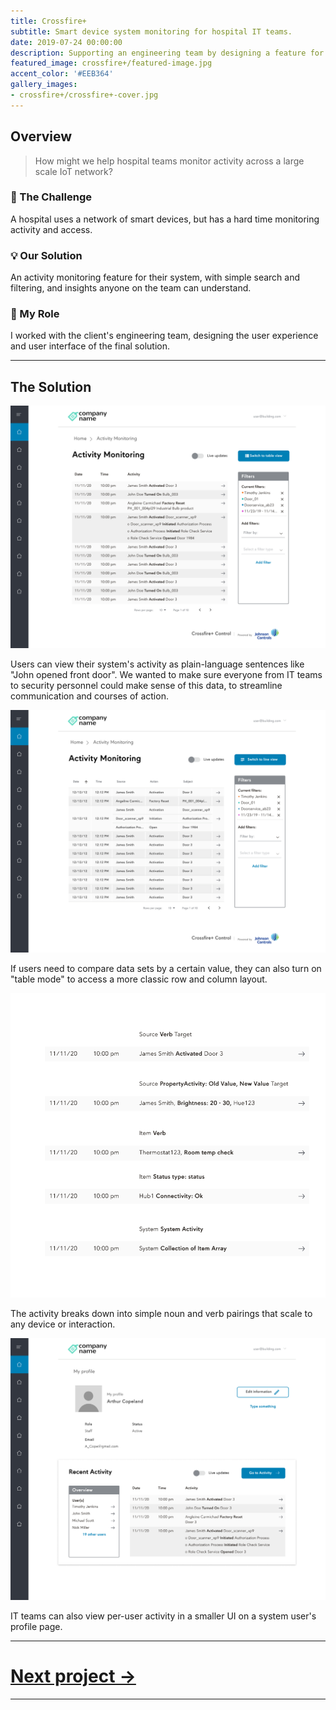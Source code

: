 ```yaml
---
title: Crossfire+
subtitle: Smart device system monitoring for hospital IT teams.
date: 2019-07-24 00:00:00
description: Supporting an engineering team by designing a feature for activity monitoring to help staff at a hospital monitor their Internet of Things network.
featured_image: crossfire+/featured-image.jpg
accent_color: '#EEB364'
gallery_images:
- crossfire+/crossfire+-cover.jpg
---
```


## Overview

> How might we help hospital teams monitor activity across a large scale IoT network?

### 💬 The Challenge
A hospital uses a network of smart devices, but has a hard time monitoring activity and access.

### 💡 Our Solution
An activity monitoring feature for their system, with simple search and filtering, and insights anyone on the team can understand.

### 👋 My Role
I worked with the client's engineering team, designing the user experience and user interface of the final solution.

---

## The Solution

![1](/images/projects/crossfire+/main2.png)

Users can view their system's activity as plain-language sentences like "John opened front door". We wanted to make sure everyone from IT teams to security personnel could make sense of this data, to streamline communication and courses of action.

![1](/images/projects/crossfire+/main1.png)

If users need to compare data sets by a certain value, they can also turn on "table mode" to access a more classic row and column layout.

![1](/images/projects/crossfire+/explained.png)

The activity breaks down into simple noun and verb pairings that scale to any device or interaction.

![1](/images/projects/crossfire+/sub-UI.png)

IT teams can also view per-user activity in a smaller UI on a system user's profile page.

---

# [Next project →](1-MyCrimson)

---